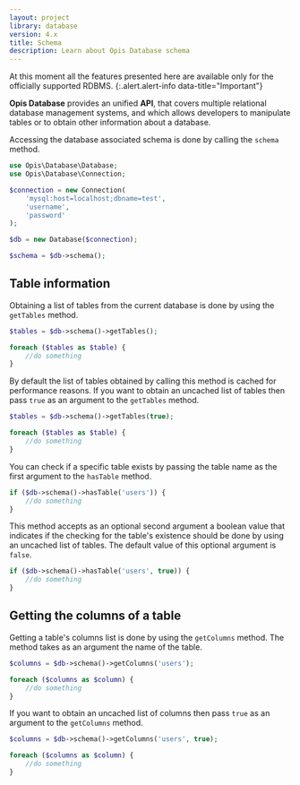 ```yaml
---
layout: project
library: database
version: 4.x
title: Schema
description: Learn about Opis Database schema
---
```


At this moment all the features presented here are available only for
the officially supported RDBMS.
{:.alert.alert-info data-title="Important"}

**Opis Database** provides an unified **API**, that covers multiple relational database management systems,
and which allows developers to manipulate tables or to obtain other information about a database.

Accessing the database associated schema is done by calling the `schema` method.

```php
use Opis\Database\Database;
use Opis\Database\Connection;

$connection = new Connection(
    'mysql:host=localhost;dbname=test', 
    'username', 
    'password'
);

$db = new Database($connection);

$schema = $db->schema();
```

## Table information

Obtaining a list of tables from the current database is done by using the `getTables` method.

```php
$tables = $db->schema()->getTables();

foreach ($tables as $table) {
    //do something
}
```

By default the list of tables obtained by calling this method is cached for performance reasons. 
If you want to obtain an uncached list of tables then pass `true` as an argument to the `getTables` method.

```php
$tables = $db->schema()->getTables(true);

foreach ($tables as $table) {
    //do something
}
```

You can check if a specific table exists by passing the table name 
as the first argument to the `hasTable` method.

```php
if ($db->schema()->hasTable('users')) {
    //do something
}
```

This method accepts as an optional second argument a boolean value that indicates 
if the checking for the table's existence should be done by using an uncached list of tables.
The default value of this optional argument is `false`.

```php
if ($db->schema()->hasTable('users', true)) {
    //do something
}
```

## Getting the columns of a table

Getting a table's columns list is done by using the `getColumns` method. 
The method takes as an argument the name of the table.

```php
$columns = $db->schema()->getColumns('users');

foreach ($columns as $column) {
    //do something
}
```

If you want to obtain an uncached list of columns then pass `true` as an argument 
to the `getColumns` method.

```php
$columns = $db->schema()->getColumns('users', true);

foreach ($columns as $column) {
    //do something
}
```
